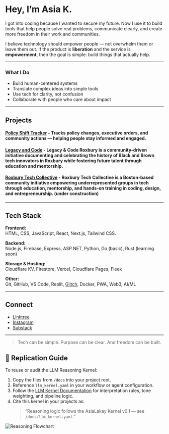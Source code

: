 # Hey, I’m Asia K.

I got into coding because I wanted to secure my future. Now I use it to build tools that help people solve real problems, communicate clearly, and create more freedom in their work and communities.

I believe technology should empower people — not overwhelm them or leave them out. If the product is **liberation** and the service is **empowerment**, then the goal is simple: build things that actually help.

---

### What I Do

- Build human-centered systems
- Translate complex ideas into simple tools
- Use tech for clarity, not confusion
- Collaborate with people who care about impact

---

## Projects

#### [Policy Shift Tracker](https://github.com/asiakay/policy-shift-tracker) - Tracks policy changes, executive orders, and community actions — helping people stay informed and engaged.

#### [Legacy and Code](https://legacy-and-code-roxbury.pages.dev/) - Legacy & Code Roxbury is a community-driven initiative documenting and celebrating the history of Black and Brown tech innovators in Roxbury while fostering future talent through education and mentorship.

#### [Roxbury Tech Collective](https://rtco.pages.dev/) - Roxbury Tech Collective is a Boston-based community initiative empowering underrepresented groups in tech through education, mentorship, and hands-on training in coding, design, and entrepreneurship. (under construction)

---

## Tech Stack

**Frontend:**  
HTML, CSS, JavaScript, React, Next.js, Tailwind CSS.  

**Backend:**  
Node.js, Firebase, Express, ASP.NET, Python, Go (basic), Rust (learning soon)  

**Storage & Hosting:**  
Cloudflare KV, Firestore, Vercel, Cloudflare Pages, Fleek  

**Other:**  
Git, GitHub, VS Code, Replit, [Glitch](https://glitch.com/), Docker, PWA, Web3, AI/ML  

---

## Connect

- [Linktree](https://linktr.ee/asialakay)  
- [Instagram](https://instagram.com/asialakay)  
- [Substack](https://bridgedotfiles.substack.com)

---

> Tech can be simple. Purpose can be clear. And freedom can be built.

## 🔁 Replication Guide

To reuse or audit the LLM Reasoning Kernel:

1. Copy the files from `/docs` into your project root.
2. Reference `llm_kernel.yaml` in your workflow or agent configuration.
3. Follow the [LLM Kernel Documentation](docs/LLM_Kernel_Documentation.md) for interpretation rules, tone weighting, and pipeline logic.
4. Cite this kernel in your projects as:
   > “Reasoning logic follows the AsiaLakay Kernel v0.1 — see `/docs/llm_kernel.yaml`.”

![Reasoning Flowchart](docs/reasoning_flowchart.png)
